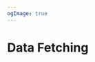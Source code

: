 ```yaml
---
ogImage: true
---
```


# Data Fetching

<!-- TODO:
  - What is Data Fetching?
  - useFetch, $fetch, useAsyncData
  - SSR (default)
  - CSR
  - SSG
  - ISR (?)
-->
